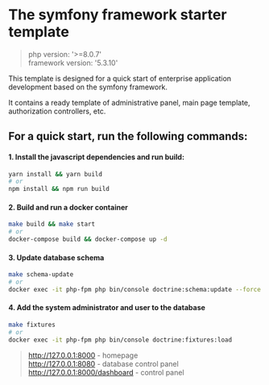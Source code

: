 # The symfony framework starter template
> php version: '>=8.0.7'<br/>
> framework version: '5.3.10'

This template is designed for a quick start of enterprise application development based on the symfony framework.

It contains a ready template of administrative panel, main page template, authorization controllers, etc.

## For a quick start, run the following commands:

#### 1. Install the javascript dependencies and run build:
```bash
yarn install && yarn build
# or
npm install && npm run build
```
#### 2. Build and run a docker container
```bash
make build && make start
# or
docker-compose build && docker-compose up -d
```
#### 3. Update database schema
```bash
make schema-update
# or
docker exec -it php-fpm php bin/console doctrine:schema:update --force
```
#### 4. Add the system administrator and user to the database
```bash
make fixtures
# or
docker exec -it php-fpm php bin/console doctrine:fixtures:load
```

> http://127.0.0.1:8000             - homepage<br/>
> http://127.0.0.1:8080             - database control panel<br/>
> http://127.0.0.1:8000/dashboard   - control panel
